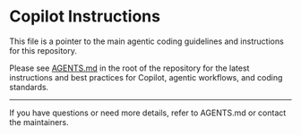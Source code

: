 # Copilot Instructions

This file is a pointer to the main agentic coding guidelines and instructions for this repository.

Please see [AGENTS.md](../../AGENTS.md) in the root of the repository for the latest instructions and best practices for Copilot, agentic workflows, and coding standards.

---

If you have questions or need more details, refer to AGENTS.md or contact the maintainers.

